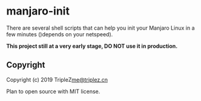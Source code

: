 # manjaro-init

There are several shell scripts that can help you init your Manjaro Linux in a few minutes ()depends on your netspeed).


**This project still at a very early stage, DO NOT use it in production.**

## Copyright

Copyright (c) 2019 TripleZ<me@triplez.cn>

Plan to open source with MIT license.
